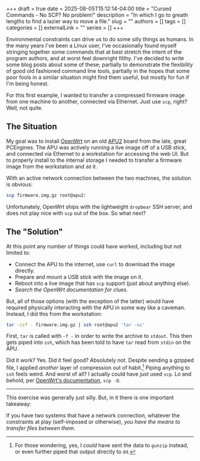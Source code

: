 +++ 
draft = true
date = 2025-08-05T15:12:14-04:00
title = "Cursed Commands - No SCP? No problem!"
description = "In which I go to greath lengths to find a lazier way to move a file."
slug = ""
authors = []
tags = []
categories = []
externalLink = ""
series = []
+++

Environmental constraints can drive us to do some silly things as humans. In the
many years I've been a Linux user, I've occasionally found myself stringing
together some commands that at best stretch the intent of the program authors,
and at worst feel downright filthy. I've decided to write some blog posts about
some of these; partially to demonstrate the flexibility of good old fashioned
command line tools, partially in the hopes that some poor fools in a similar
situation might find them useful, but mostly for fun if I'm being honest.

For this first example, I wanted to transfer a compressed firmware image from
one machine to another, connected via Ethernet. Just use `scp`, right? Well,
not quite.

## The Situation

My goal was to install [OpenWrt](https://openwrt.org/) on an old
[APU2](https://www.pcengines.ch/apu2.htm) board from the late, great PCEngines.
The APU was actively running a live image off of a USB stick, and connected via
Ethernet to a workstation for accessing the web UI. But to properly install to
the internal storage I needed to transfer a firmware image from the workstation
and `dd` it.

With an active network connection between the two machines, the solution is
obvious:

```bash
scp firmware.img.gz root@apu2:
```

Unfortunately, OpenWrt ships with the lightweight `dropbear` SSH server, and does
not play nice with `scp` out of the box. So what next?

## The "Solution"

At this point any number of things could have worked, including but not limited
to:

- Connect the APU to the internet, use `curl` to download the image directly.
- Prepare and mount a USB stick with the image on it.
- Reboot into a live image that has `scp` support (just about anything else).
- *Search the OpenWrt documentation for clues.*

But, all of those options (with the exception of the latter) would have required
physically interacting with the APU in some way like a caveman. Instead, I did
this from the workstation:

```bash
tar -czf - firmware.img.gz | ssh root@apu2 'tar -xz'
```

First, `tar` is called with `-f -` in order to write the archive to `stdout`.
This then gets piped into `ssh`, which has been told to have `tar` read from
`stdin` on the APU.

Did it work? Yes. Did it feel good? Absolutely not. Despite
sending a gzipped file, I applied *another* layer of compression out of habit.[^1]
Piping anything to `ssh` feels weird. And worst of all? I actually could have
just used `scp`. Lo and behold, per [OpenWrt's documentation][1], `scp -O`.

[1]: https://openwrt.org/docs/guide-user/base-system/dropbear#openssh_compatibility

[^1]: For those wondering, yes, I *could* have sent the data to `gunzip` instead, or
    even further piped that output directly to `dd`.

---

This exercise was generally just silly. But, in it there is one important
takeaway:

If you have two systems that have a
network connection, whatever the constraints at play (self-imposed or
otherwise), *you have the means to transfer files between them*.
